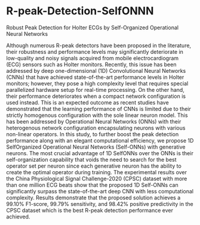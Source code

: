 # R-peak-Detection-SelfONNN
Robust Peak Detection for Holter ECGs by Self-Organized Operational Neural Networks



Although numerous R-peak detectors have been
proposed in the literature, their robustness and performance
levels may significantly deteriorate in low-quality and noisy
signals acquired from mobile electrocardiogram (ECG) sensors
such as Holter monitors. Recently, this issue has been addressed
by deep one-dimensional (1D) Convolutional Neural Networks
(CNNs) that have achieved state-of-the-art performance levels in
Holter monitors; however, they pose a high complexity level that
requires special parallelized hardware setup for real-time
processing. On the other hand, their performance deteriorates
when a compact network configuration is used instead. This is
an expected outcome as recent studies have demonstrated that
the learning performance of CNNs is limited due to their strictly
homogenous configuration with the sole linear neuron model.
This has been addressed by Operational Neural Networks
(ONNs) with their heterogenous network configuration
encapsulating neurons with various non-linear operators. In this
study, to further boost the peak detection performance along
with an elegant computational efficiency, we propose 1D SelfOrganized Operational Neural Networks (Self-ONNs) with
generative neurons. The most crucial advantage of 1D SelfONNs over the ONNs is their self-organization capability that
voids the need to search for the best operator set per neuron
since each generative neuron has the ability to create the optimal
operator during training. The experimental results over the
China Physiological Signal Challenge-2020 (CPSC) dataset with
more than one million ECG beats show that the proposed 1D
Self-ONNs can significantly surpass the state-of-the-art deep
CNN with less computational complexity. Results demonstrate
that the proposed solution achieves a 99.10% F1-score, 99.79%
sensitivity, and 98.42% positive predictivity in the CPSC dataset
which is the best R-peak detection performance ever achieved.
